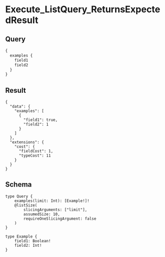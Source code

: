 # Execute_ListQuery_ReturnsExpectedResult

## Query

```graphql
{
  examples {
    field1
    field2
  }
}
```

## Result

```text
{
  "data": {
    "examples": [
      {
        "field1": true,
        "field2": 1
      }
    ]
  },
  "extensions": {
    "cost": {
      "fieldCost": 1,
      "typeCost": 11
    }
  }
}
```

## Schema

```text
type Query {
    examples(limit: Int): [Example!]!
    @listSize(
        slicingArguments: ["limit"],
        assumedSize: 10,
        requireOneSlicingArgument: false
    )
}

type Example {
    field1: Boolean!
    field2: Int!
}
```

